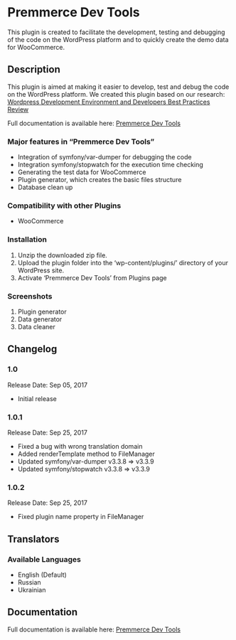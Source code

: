 # Premmerce Dev Tools

This plugin is created to facilitate the development, testing and debugging of the code on the WordPress platform and to quickly create the demo data for WooCommerce.

## Description

This plugin is aimed at making it easier to develop, test and debug the code on the WordPress platform.
We created this plugin based on our research: [Wordpress Development Environment and Developers Best Practices Review](https://premmerce.com/wordpress-development-environment-developers-best-practices-review/)

Full documentation is available here: [Premmerce Dev Tools](https://premmerce.com/premmerce-dev-tools/)

### Major features in “Premmerce Dev Tools”

* Integration of symfony/var-dumper for debugging the code
* Integration symfony/stopwatch for the execution time checking
* Generating the test data for WooCommerce
* Plugin generator, which creates the basic files structure
* Database clean up

### Compatibility with other Plugins

* WooCommerce

### Installation

1. Unzip the downloaded zip file.
1. Upload the plugin folder into the ‘wp-content/plugins/’ directory of your WordPress site.
1. Activate ‘Premmerce Dev Tools’ from Plugins page

### Screenshots

1. Plugin generator
2. Data generator
3. Data cleaner


## Changelog

### 1.0

Release Date: Sep 05, 2017

* Initial release

### 1.0.1

Release Date: Sep 25, 2017

* Fixed a bug with wrong translation domain
* Added renderTemplate method to FileManager
* Updated symfony/var-dumper v3.3.8 => v3.3.9
* Updated symfony/stopwatch v3.3.8 => v3.3.9

### 1.0.2

Release Date: Sep 25, 2017

* Fixed plugin name property in FileManager

## Translators

### Available Languages

* English (Default)
* Russian
* Ukrainian

## Documentation

Full documentation is available here: [Premmerce Dev Tools](https://premmerce.com/premmerce-dev-tools/)
